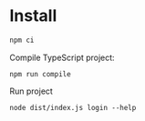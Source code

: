 
# Install

```bash
npm ci
```

Compile TypeScript project:

```
npm run compile
```


Run project
```
node dist/index.js login --help
```